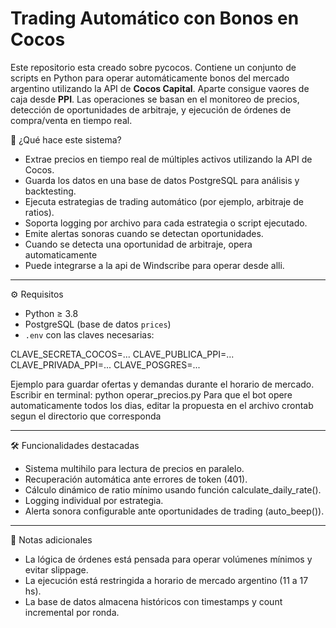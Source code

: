 # Trading Automático con Bonos en Cocos

Este repositorio esta creado sobre pycocos. Contiene un conjunto de scripts en Python para operar automáticamente bonos del mercado argentino utilizando la API de **Cocos Capital**. Aparte consigue vaores de caja desde **PPI**. 
Las operaciones se basan en el monitoreo de precios, detección de oportunidades de arbitraje, y ejecución de órdenes de compra/venta en tiempo real.

 🧠 ¿Qué hace este sistema?

- Extrae precios en tiempo real de múltiples activos utilizando la API de Cocos.
- Guarda los datos en una base de datos PostgreSQL para análisis y backtesting.
- Ejecuta estrategias de trading automático (por ejemplo, arbitraje de ratios).
- Soporta logging por archivo para cada estrategia o script ejecutado.
- Emite alertas sonoras cuando se detectan oportunidades.
- Cuando se detecta una oportunidad de arbitraje, opera automaticamente
- Puede integrarse a la api de Windscribe para operar desde alli.

---

 ⚙️ Requisitos

- Python ≥ 3.8
- PostgreSQL (base de datos `prices`)
- `.env` con las claves necesarias:

CLAVE_SECRETA_COCOS=...
CLAVE_PUBLICA_PPI=...
CLAVE_PRIVADA_PPI=...
CLAVE_POSGRES=...

Ejemplo para guardar ofertas y demandas durante el horario de mercado. Escribir en terminal: python operar_precios.py
Para que el bot opere automaticamente todos los dias, editar la propuesta en el archivo crontab segun el directorio que corresponda

---

🛠️ Funcionalidades destacadas

- Sistema multihilo para lectura de precios en paralelo.
- Recuperación automática ante errores de token (401).
- Cálculo dinámico de ratio mínimo usando función calculate_daily_rate().
- Logging individual por estrategia.
- Alerta sonora configurable ante oportunidades de trading (auto_beep()).

---

🧾 Notas adicionales

- La lógica de órdenes está pensada para operar volúmenes mínimos y evitar slippage.
- La ejecución está restringida a horario de mercado argentino (11 a 17 hs).
- La base de datos almacena históricos con timestamps y count incremental por ronda.
